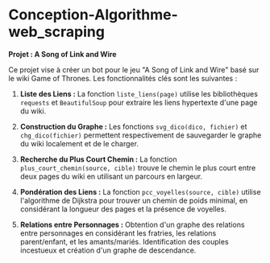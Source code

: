 # Conception-Algorithme-web_scraping
**Projet : A Song of Link and Wire**

Ce projet vise à créer un bot pour le jeu "A Song of Link and Wire" basé sur le wiki Game of Thrones. Les fonctionnalités clés sont les suivantes :

1. **Liste des Liens :** La fonction `liste_liens(page)` utilise les bibliothèques `requests` et `BeautifulSoup` pour extraire les liens hypertexte d'une page du wiki.

2. **Construction du Graphe :** Les fonctions `svg_dico(dico, fichier)` et `chg_dico(fichier)` permettent respectivement de sauvegarder le graphe du wiki localement et de le charger.

3. **Recherche du Plus Court Chemin :** La fonction `plus_court_chemin(source, cible)` trouve le chemin le plus court entre deux pages du wiki en utilisant un parcours en largeur.

4. **Pondération des Liens :** La fonction `pcc_voyelles(source, cible)` utilise l'algorithme de Dijkstra pour trouver un chemin de poids minimal, en considérant la longueur des pages et la présence de voyelles.

5. **Relations entre Personnages :** Obtention d'un graphe des relations entre personnages en considérant les fratries, les relations parent/enfant, et les amants/mariés. Identification des couples incestueux et création d'un graphe de descendance.
